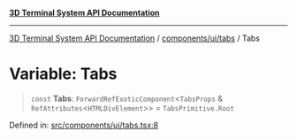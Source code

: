 [**3D Terminal System API Documentation**](../../../../README.md)

***

[3D Terminal System API Documentation](../../../../README.md) / [components/ui/tabs](../README.md) / Tabs

# Variable: Tabs

> `const` **Tabs**: `ForwardRefExoticComponent`\<`TabsProps` & `RefAttributes`\<`HTMLDivElement`\>\> = `TabsPrimitive.Root`

Defined in: [src/components/ui/tabs.tsx:8](https://github.com/Dicommunitas/ThreeJS_Terminal_3D/blob/7e8c963a689af2f4b56042f0dd4bd67cbf96b13b/src/components/ui/tabs.tsx#L8)

